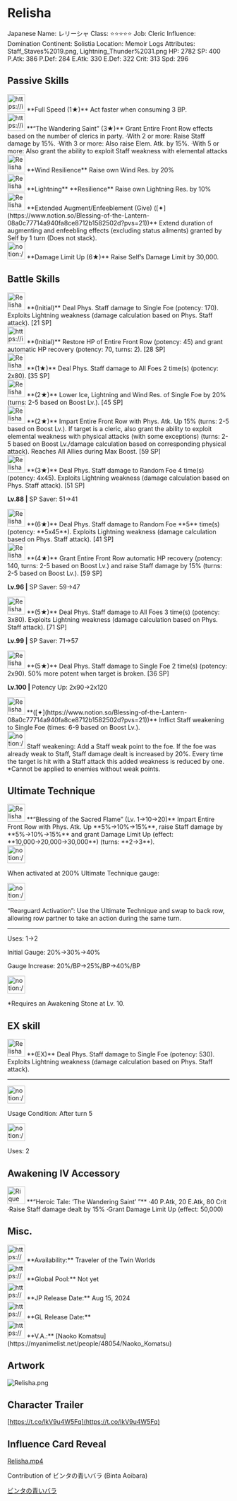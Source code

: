 # Relisha

Japanese Name: レリーシャ
Class: ⭐️⭐️⭐️⭐️⭐️
Job: Cleric
Influence: Domination
Continent: Solistia
Location: Memoir Logs
Attributes: Staff_Staves%2019.png, Lightning_Thunder%2031.png
HP: 2782
SP: 400
P.Atk: 386
P.Def: 284
E.Atk: 330
E.Def: 322
Crit: 313
Spd: 296

## Passive Skills

<aside>
<img src="https://img.game8.jp/6930238/9679633cc0a9363d1edd222b4a276aba.png/show" alt="https://img.game8.jp/6930238/9679633cc0a9363d1edd222b4a276aba.png/show" width="40px" /> **Full Speed (1★)**
Act faster when consuming 3 BP.

</aside>

<aside>
<img src="https://img.game8.jp/6930265/ff4c3d2c89e1eccb1edbe300ec19c4a1.png/show" alt="https://img.game8.jp/6930265/ff4c3d2c89e1eccb1edbe300ec19c4a1.png/show" width="40px" /> **“The Wandering Saint” (3★)**
Grant Entire Front Row effects based on the number of clerics in party.
·With 2 or more: Raise Staff damage by 15%.
·With 3 or more: Also raise Elem. Atk. by 15%.
·With 5 or more: Also grant the ability to exploit Staff weakness with elemental attacks

</aside>

<aside>
<img src="Relisha%20d662288eceb04e3da4d06976a194beef/Wind_Resilience.png" alt="Relisha%20d662288eceb04e3da4d06976a194beef/Wind_Resilience.png" width="40px" /> **Wind Resilience**
Raise own Wind Res. by 20%

</aside>

<aside>
<img src="Relisha%20d662288eceb04e3da4d06976a194beef/Lightning_Resilience.png" alt="Relisha%20d662288eceb04e3da4d06976a194beef/Lightning_Resilience.png" width="40px" /> **Lightning** **Resilience**
Raise own Lightning Res. by 10%

</aside>

<aside>
<img src="Relisha%20d662288eceb04e3da4d06976a194beef/Extended_AugmentEnfeeblement_Give.png" alt="Relisha%20d662288eceb04e3da4d06976a194beef/Extended_AugmentEnfeeblement_Give.png" width="40px" /> **Extended Augment/Enfeeblement (Give) ([✦](https://www.notion.so/Blessing-of-the-Lantern-08a0c77714a940fa8ce8712b1582502d?pvs=21))**
Extend duration of augmenting and enfeebling effects (excluding status ailments) granted by Self by 1 turn (Does not stack).

</aside>

<aside>
<img src="notion://custom_emoji/2482af5e-3bb7-4af8-a110-df4150e44521/17debbc6-5396-80a6-933a-007af3a7f551" alt="notion://custom_emoji/2482af5e-3bb7-4af8-a110-df4150e44521/17debbc6-5396-80a6-933a-007af3a7f551" width="40px" /> **Damage Limit Up (6★)**
Raise Self’s Damage Limit by 30,000.

</aside>

## Battle Skills

<aside>
<img src="Relisha%20d662288eceb04e3da4d06976a194beef/Staff_Staves.png" alt="Relisha%20d662288eceb04e3da4d06976a194beef/Staff_Staves.png" width="40px" /> **(Initial)**
Deal Phys. Staff damage to Single Foe (potency: 170). Exploits Lightning weakness (damage calculation based on Phys. Staff attack). [21 SP]

</aside>

<aside>
<img src="https://img.game8.jp/6909197/4eaa54be6aac9c9c4a1b006531ef1771.png/show" alt="https://img.game8.jp/6909197/4eaa54be6aac9c9c4a1b006531ef1771.png/show" width="40px" /> **(Initial)**
Restore HP of Entire Front Row (potency: 45) and grant automatic HP recovery (potency: 70, turns: 2). [28 SP]

</aside>

<aside>
<img src="Relisha%20d662288eceb04e3da4d06976a194beef/Staff_Staves%201.png" alt="Relisha%20d662288eceb04e3da4d06976a194beef/Staff_Staves%201.png" width="40px" /> **(1★)**
Deal Phys. Staff damage to All Foes 2 time(s) (potency: 2x80). [35 SP]

</aside>

<aside>
<img src="Relisha%20d662288eceb04e3da4d06976a194beef/Debuff.png" alt="Relisha%20d662288eceb04e3da4d06976a194beef/Debuff.png" width="40px" /> **(2★)**
Lower Ice, Lightning and Wind Res. of Single Foe by 20% (turns: 2-5 based on Boost Lv.). [45 SP]

</aside>

<aside>
<img src="Relisha%20d662288eceb04e3da4d06976a194beef/Buff.png" alt="Relisha%20d662288eceb04e3da4d06976a194beef/Buff.png" width="40px" /> **(2★)**
Impart Entire Front Row with Phys. Atk. Up 15% (turns: 2-5 based on Boost Lv.). If target is a cleric, also grant the ability to exploit elemental weakness with physical attacks (with some exceptions) (turns: 2-5 based on Boost Lv./damage calculation based on corresponding physical attack). Reaches All Allies during Max Boost. [59 SP]

</aside>

<aside>
<img src="Relisha%20d662288eceb04e3da4d06976a194beef/Staff_Staves%202.png" alt="Relisha%20d662288eceb04e3da4d06976a194beef/Staff_Staves%202.png" width="40px" /> **(3★)**
Deal Phys. Staff damage to Random Foe 4 time(s) (potency: 4x45). Exploits Lightning weakness (damage calculation based on Phys. Staff attack). [51 SP]

**Lv.88 |** SP Saver: 51→41

<aside>
<img src="Relisha%20d662288eceb04e3da4d06976a194beef/Staff_Staves%202.png" alt="Relisha%20d662288eceb04e3da4d06976a194beef/Staff_Staves%202.png" width="40px" /> **(6★)**
Deal Phys. Staff damage to Random Foe **5** time(s) (potency: **5x45**). Exploits Lightning weakness (damage calculation based on Phys. Staff attack). [41 SP]

</aside>

</aside>

<aside>
<img src="Relisha%20d662288eceb04e3da4d06976a194beef/Vim_and_Vigor.png" alt="Relisha%20d662288eceb04e3da4d06976a194beef/Vim_and_Vigor.png" width="40px" /> **(4★)**
Grant Entire Front Row automatic HP recovery (potency: 140, turns: 2-5 based on Boost Lv.) and raise Staff damage by 15% (turns: 2-5 based on Boost Lv.). [59 SP]

**Lv.96 |** SP Saver: 59→47

</aside>

<aside>
<img src="Relisha%20d662288eceb04e3da4d06976a194beef/Staff_Staves%203.png" alt="Relisha%20d662288eceb04e3da4d06976a194beef/Staff_Staves%203.png" width="40px" /> **(5★)**
Deal Phys. Staff damage to All Foes 3 time(s) (potency: 3x80). Exploits Lightning weakness (damage calculation based on Phys. Staff attack). [71 SP]

**Lv.99 |** SP Saver: 71→57

</aside>

<aside>
<img src="Relisha%20d662288eceb04e3da4d06976a194beef/Staff_Staves%204.png" alt="Relisha%20d662288eceb04e3da4d06976a194beef/Staff_Staves%204.png" width="40px" /> **(5★)**
Deal Phys. Staff damage to Single Foe 2 time(s) (potency: 2x90). 50% more potent when target is broken. [36 SP]

**Lv.100 |** Potency Up: 2x90→2x120

</aside>

<aside>
<img src="Relisha%20d662288eceb04e3da4d06976a194beef/Debuff%201.png" alt="Relisha%20d662288eceb04e3da4d06976a194beef/Debuff%201.png" width="40px" /> **([✦](https://www.notion.so/Blessing-of-the-Lantern-08a0c77714a940fa8ce8712b1582502d?pvs=21))**
Inflict Staff weakening to Single Foe (times: 6-9 based on Boost Lv.).

<aside>
<img src="notion://custom_emoji/2482af5e-3bb7-4af8-a110-df4150e44521/175ebbc6-5396-8012-b728-007a0488a43c" alt="notion://custom_emoji/2482af5e-3bb7-4af8-a110-df4150e44521/175ebbc6-5396-8012-b728-007a0488a43c" width="40px" /> Staff weakening: Add a Staff weak point to the foe. If the foe was already weak to Staff, Staff damage dealt is increased by 20%. Every time the target is hit with a Staff attack this added weakness is reduced by one. *Cannot be applied to enemies without weak points.

</aside>

</aside>

## Ultimate Technique

<aside>
<img src="Relisha%20d662288eceb04e3da4d06976a194beef/Buff%201.png" alt="Relisha%20d662288eceb04e3da4d06976a194beef/Buff%201.png" width="40px" /> **“Blessing of the Sacred Flame” (Lv. 1→10→20)**
Impart Entire Front Row with Phys. Atk. Up **5%→10%→15%**, raise Staff damage by **5%→10%→15%** and grant Damage Limit Up (effect: **10,000→20,000→30,000**) (turns: **2→3**).

<aside>
<img src="notion://custom_emoji/2482af5e-3bb7-4af8-a110-df4150e44521/137ebbc6-5396-80a2-a199-007a067e9993" alt="notion://custom_emoji/2482af5e-3bb7-4af8-a110-df4150e44521/137ebbc6-5396-80a2-a199-007a067e9993" width="40px" />

When activated at 200% Ultimate Technique gauge:

<aside>
<img src="notion://custom_emoji/2482af5e-3bb7-4af8-a110-df4150e44521/193ebbc6-5396-8076-8391-007aae0ede08" alt="notion://custom_emoji/2482af5e-3bb7-4af8-a110-df4150e44521/193ebbc6-5396-8076-8391-007aae0ede08" width="40px" />

“Rearguard Activation”: Use the Ultimate Technique and swap to back row, allowing row partner to take an action during the same turn.

</aside>

</aside>

---

Uses:
1→2

Initial Gauge:
20%→30%→40%

Gauge Increase:
20%/BP→25%/BP→40%/BP

<aside>
<img src="notion://custom_emoji/2482af5e-3bb7-4af8-a110-df4150e44521/182ebbc6-5396-80af-9978-007ac248795b" alt="notion://custom_emoji/2482af5e-3bb7-4af8-a110-df4150e44521/182ebbc6-5396-80af-9978-007ac248795b" width="40px" />

*Requires an Awakening Stone at Lv. 10.

</aside>

</aside>

## EX skill

<aside>
<img src="Relisha%20d662288eceb04e3da4d06976a194beef/Staff_Staves%205.png" alt="Relisha%20d662288eceb04e3da4d06976a194beef/Staff_Staves%205.png" width="40px" /> **(EX)**
Deal Phys. Staff damage to Single Foe (potency: 530). Exploits Lightning weakness (damage calculation based on Phys. Staff attack).

---

<aside>
<img src="notion://custom_emoji/2482af5e-3bb7-4af8-a110-df4150e44521/137ebbc6-5396-802c-b9bc-007a54884b6f" alt="notion://custom_emoji/2482af5e-3bb7-4af8-a110-df4150e44521/137ebbc6-5396-802c-b9bc-007a54884b6f" width="40px" />

Usage Condition: After turn 5

</aside>

<aside>
<img src="notion://custom_emoji/2482af5e-3bb7-4af8-a110-df4150e44521/137ebbc6-5396-80ba-9f36-007a936447ac" alt="notion://custom_emoji/2482af5e-3bb7-4af8-a110-df4150e44521/137ebbc6-5396-80ba-9f36-007a936447ac" width="40px" />

Uses: 2

</aside>

</aside>

## Awakening IV Accessory

<aside>
<img src="Rique%2003cb41beb766464083f85e40d3bfaf82/Awakening_IV.png" alt="Rique%2003cb41beb766464083f85e40d3bfaf82/Awakening_IV.png" width="40px" /> **“Heroic Tale: ‘The Wandering Saint’ ”**
·40 P.Atk, 20 E.Atk, 80 Crit
·Raise Staff damage dealt by 15%
·Grant Damage Limit Up (effect: 50,000)

</aside>

## Misc.

<aside>
<img src="https://www.notion.so/icons/gift_gray.svg" alt="https://www.notion.so/icons/gift_gray.svg" width="40px" /> **Availability:** Traveler of the Twin Worlds

</aside>

<aside>
<img src="https://www.notion.so/icons/globe_gray.svg" alt="https://www.notion.so/icons/globe_gray.svg" width="40px" /> **Global Pool:** Not yet

</aside>

<aside>
<img src="https://www.notion.so/icons/calendar_red.svg" alt="https://www.notion.so/icons/calendar_red.svg" width="40px" /> **JP Release Date:**
Aug 15, 2024

</aside>

<aside>
<img src="https://www.notion.so/icons/calendar_blue.svg" alt="https://www.notion.so/icons/calendar_blue.svg" width="40px" /> **GL Release Date:**

</aside>

<aside>
<img src="https://www.notion.so/icons/microphone_gray.svg" alt="https://www.notion.so/icons/microphone_gray.svg" width="40px" /> **V.A.:** [Naoko Komatsu](https://myanimelist.net/people/48054/Naoko_Komatsu)

</aside>

## Artwork

![Relisha.png](Relisha%20d662288eceb04e3da4d06976a194beef/Relisha.png)

## Character Trailer

[https://t.co/lkV9u4W5Fq](https://t.co/lkV9u4W5Fq)

## Influence Card Reveal

[Relisha.mp4](Relisha%20d662288eceb04e3da4d06976a194beef/Relisha.mp4)

Contribution of ビンタの青いバラ (Binta Aoibara)

[ビンタの青いバラ](https://www.youtube.com/@binta_aoibara)